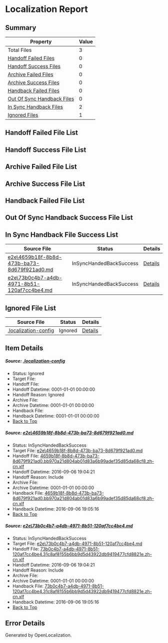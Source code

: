 # <a name='report-top'></a> Localization Report

## Summary
 Property | Value 
 -------- | ----- 
 Total Files | 3
[ Handoff Failed Files ](#handoff-failed-list)| 0
[ Handoff Success Files ](#handoff-success-list)| 0
[ Archive Failed Files ](#archive-failed-list)| 0
[ Archive Success Files ](#archive-success-list)| 0
[ Handback Failed Files ](#handback-failed-list)| 0
[ Out Of Sync Handback Files ](#outofsync-handback-success-list)| 0
[ In Sync Handback Files ](#insync-handback-success-list)| 2
[ Ignored Files ](#ignored-list)| 1

## <a name='handoff-failed-list'></a> Handoff Failed File List

## <a name='handoff-success-list'></a> Handoff Success File List

## <a name='archive-failed-list'></a> Archive Failed File List

## <a name='archive-success-list'></a> Archive Success File List

## <a name='handback-failed-list'></a> Handback Failed File List

## <a name='outofsync-handback-success-list'></a> Out Of Sync Handback Success File List

## <a name='insync-handback-success-list'></a> In Sync Handback File Success List
 Source File | Status | Details 
 ----------- | ------ | ------- 
 [e2e\4659b18f-8b8d-473b-ba73-8d679f921ad0.md](https://github.com/OpenLocalizationTestOrg/ol-test0/blob/5bbdef030cf80379d82c404f677224f596902ab5/e2e/4659b18f-8b8d-473b-ba73-8d679f921ad0.md) | InSyncHandedBackSuccess | [Details](#1de7f8aa80bddaf23b30ca8ca5f21431cd73f7551)
 [e2e\73b0c4b7-a4db-4971-8b51-120af7cc4be4.md](https://github.com/OpenLocalizationTestOrg/ol-test0/blob/5bbdef030cf80379d82c404f677224f596902ab5/e2e/73b0c4b7-a4db-4971-8b51-120af7cc4be4.md) | InSyncHandedBackSuccess | [Details](#20accdd51f5aec6247c758eb5c7904f1d0d3d4e72)

## <a name='ignored-list'></a> Ignored File List
 Source File | Status | Details 
 ----------- | ------ | ------- 
 [.localization-config](https://github.com/OpenLocalizationTestOrg/ol-test0/blob/5bbdef030cf80379d82c404f677224f596902ab5/.localization-config) | Ignored | [Details](#3d4f252ac210baf56311d7e97dcc2db10974dbd20)

## Item Details
##### <a name='3d4f252ac210baf56311d7e97dcc2db10974dbd20'></a> Source: [.localization-config](https://github.com/OpenLocalizationTestOrg/ol-test0/blob/5bbdef030cf80379d82c404f677224f596902ab5/.localization-config)
* Status: Ignored
* Target File: 
* Handoff File: 
* Handoff Datetime: 0001-01-01 00:00:00
* Handoff Reason: Ignored
* Archive File: 
* Archive Datetime: 0001-01-01 00:00:00
* Handback File: 
* Handback Datetime: 0001-01-01 00:00:00
* [Back to Top](#report-top)

##### <a name='1de7f8aa80bddaf23b30ca8ca5f21431cd73f7551'></a> Source: [e2e\4659b18f-8b8d-473b-ba73-8d679f921ad0.md](https://github.com/OpenLocalizationTestOrg/ol-test0/blob/5bbdef030cf80379d82c404f677224f596902ab5/e2e/4659b18f-8b8d-473b-ba73-8d679f921ad0.md)
* Status: InSyncHandedBackSuccess
* Target File: [e2e\4659b18f-8b8d-473b-ba73-8d679f921ad0.md](https://github.com/OpenLocalizationTestOrg/ol-test0-zhcn/blob/0ae0790a6bf222233032ff585a4d58fb0cc67d1e/e2e/4659b18f-8b8d-473b-ba73-8d679f921ad0.md)
* Handoff File: [4659b18f-8b8d-473b-ba73-8d679f921ad0.bb970a21d804ab01d83a6b99adef35d85da68cf8.zh-cn.xlf](https://github.com/OpenLocalizationTestOrg/ol-test0-handoff/blob/468c3b7344a8679d62f0d4efc2ca11e4566f71ea/ol-handoff/OpenLocalizationTestOrg/ol-test0-zhcn/ci/ht/4659b18f-8b8d-473b-ba73-8d679f921ad0.bb970a21d804ab01d83a6b99adef35d85da68cf8.zh-cn.xlf)
* Handoff Datetime: 2016-09-06 19:04:21
* Handoff Reason: Include
* Archive File: 
* Archive Datetime: 0001-01-01 00:00:00
* Handback File: [4659b18f-8b8d-473b-ba73-8d679f921ad0.bb970a21d804ab01d83a6b99adef35d85da68cf8.zh-cn.xlf](https://github.com/OpenLocalizationTestOrg/ol-test0-handback/blob/dc57da9ee825f97cd56c4735f6e087a2c6b23fa0/ol-handback/OpenLocalizationTestOrg/ol-test0-zhcn/ci/ht/4659b18f-8b8d-473b-ba73-8d679f921ad0.bb970a21d804ab01d83a6b99adef35d85da68cf8.zh-cn.xlf)
* Handback Datetime: 2016-09-06 19:05:16
* [Back to Top](#report-top)

##### <a name='20accdd51f5aec6247c758eb5c7904f1d0d3d4e72'></a> Source: [e2e\73b0c4b7-a4db-4971-8b51-120af7cc4be4.md](https://github.com/OpenLocalizationTestOrg/ol-test0/blob/5bbdef030cf80379d82c404f677224f596902ab5/e2e/73b0c4b7-a4db-4971-8b51-120af7cc4be4.md)
* Status: InSyncHandedBackSuccess
* Target File: [e2e\73b0c4b7-a4db-4971-8b51-120af7cc4be4.md](https://github.com/OpenLocalizationTestOrg/ol-test0-zhcn/blob/0ae0790a6bf222233032ff585a4d58fb0cc67d1e/e2e/73b0c4b7-a4db-4971-8b51-120af7cc4be4.md)
* Handoff File: [73b0c4b7-a4db-4971-8b51-120af7cc4be4.31c8af8155b6bb9d5d43922db9419477cfd8821e.zh-cn.xlf](https://github.com/OpenLocalizationTestOrg/ol-test0-handoff/blob/468c3b7344a8679d62f0d4efc2ca11e4566f71ea/ol-handoff/OpenLocalizationTestOrg/ol-test0-zhcn/ci/ht/73b0c4b7-a4db-4971-8b51-120af7cc4be4.31c8af8155b6bb9d5d43922db9419477cfd8821e.zh-cn.xlf)
* Handoff Datetime: 2016-09-06 19:04:21
* Handoff Reason: Include
* Archive File: 
* Archive Datetime: 0001-01-01 00:00:00
* Handback File: [73b0c4b7-a4db-4971-8b51-120af7cc4be4.31c8af8155b6bb9d5d43922db9419477cfd8821e.zh-cn.xlf](https://github.com/OpenLocalizationTestOrg/ol-test0-handback/blob/dc57da9ee825f97cd56c4735f6e087a2c6b23fa0/ol-handback/OpenLocalizationTestOrg/ol-test0-zhcn/ci/ht/73b0c4b7-a4db-4971-8b51-120af7cc4be4.31c8af8155b6bb9d5d43922db9419477cfd8821e.zh-cn.xlf)
* Handback Datetime: 2016-09-06 19:05:16
* [Back to Top](#report-top)


## Error Details

Generated by OpenLocalization.
